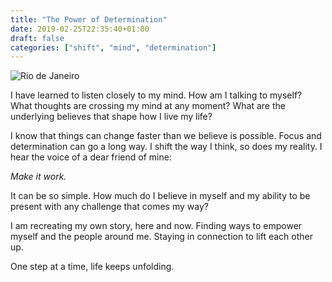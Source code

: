 ```yaml
---
title: "The Power of Determination"
date: 2019-02-25T22:35:40+01:00
draft: false
categories: ["shift", "mind", "determination"]
---
```


![Rio de Janeiro](/img/rio.jpg)

I have learned to listen closely to my mind. How am I talking to myself? What thoughts are crossing my mind at any moment? What are the underlying believes that shape how I live my life?

I know that things can change faster than we believe is possible. Focus and determination can go a long way. I shift the way I think, so does my reality. I hear the voice of a dear friend of mine: 

*Make it work.*

It can be so simple. How much do I believe in myself and my ability to be present with any challenge that comes my way? 

I am recreating my own story, here and now. Finding ways to empower myself and the people around me. Staying in connection to lift each other up. 

One step at a time, life keeps unfolding.